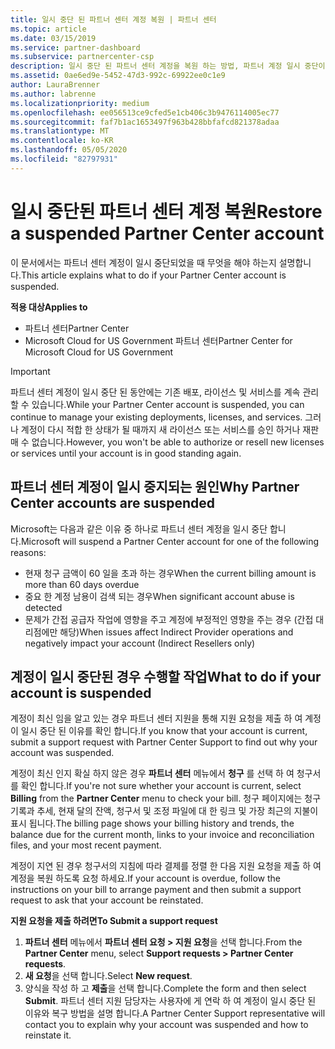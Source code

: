 ```yaml
---
title: 일시 중단 된 파트너 센터 계정 복원 | 파트너 센터
ms.topic: article
ms.date: 03/15/2019
ms.service: partner-dashboard
ms.subservice: partnercenter-csp
description: 일시 중단 된 파트너 센터 계정을 복원 하는 방법, 파트너 계정 일시 중단이 발생 하는 이유 및 일시 중단 하는 동안 계정을 사용 하는 방법을 알아봅니다.
ms.assetid: 0ae6ed9e-5452-47d3-992c-69922ee0c1e9
author: LauraBrenner
ms.author: labrenne
ms.localizationpriority: medium
ms.openlocfilehash: ee056513ce9cfed5e1cb406c3b9476114005ec77
ms.sourcegitcommit: faf7b1ac1653497f963b428bbfafcd821378adaa
ms.translationtype: MT
ms.contentlocale: ko-KR
ms.lasthandoff: 05/05/2020
ms.locfileid: "82797931"
---
```

# <a name="restore-a-suspended-partner-center-account"></a><span data-ttu-id="4263e-103">일시 중단된 파트너 센터 계정 복원</span><span class="sxs-lookup"><span data-stu-id="4263e-103">Restore a suspended Partner Center account</span></span>

<span data-ttu-id="4263e-104">이 문서에서는 파트너 센터 계정이 일시 중단되었을 때 무엇을 해야 하는지 설명합니다.</span><span class="sxs-lookup"><span data-stu-id="4263e-104">This article explains what to do if your Partner Center account is suspended.</span></span>

<span data-ttu-id="4263e-105">**적용 대상**</span><span class="sxs-lookup"><span data-stu-id="4263e-105">**Applies to**</span></span>

-  <span data-ttu-id="4263e-106">파트너 센터</span><span class="sxs-lookup"><span data-stu-id="4263e-106">Partner Center</span></span>
-  <span data-ttu-id="4263e-107">Microsoft Cloud for US Government 파트너 센터</span><span class="sxs-lookup"><span data-stu-id="4263e-107">Partner Center for Microsoft Cloud for US Government</span></span>


> [!IMPORTANT]  
> <span data-ttu-id="4263e-108">파트너 센터 계정이 일시 중단 된 동안에는 기존 배포, 라이선스 및 서비스를 계속 관리할 수 있습니다.</span><span class="sxs-lookup"><span data-stu-id="4263e-108">While your Partner Center account is suspended, you can continue to manage your existing deployments, licenses, and services.</span></span> <span data-ttu-id="4263e-109">그러나 계정이 다시 적합 한 상태가 될 때까지 새 라이선스 또는 서비스를 승인 하거나 재판매 수 없습니다.</span><span class="sxs-lookup"><span data-stu-id="4263e-109">However, you won't be able to authorize or resell new licenses or services until your account is in good standing again.</span></span>

## <a name="why-partner-center-accounts-are-suspended"></a><span data-ttu-id="4263e-110">파트너 센터 계정이 일시 중지되는 원인</span><span class="sxs-lookup"><span data-stu-id="4263e-110">Why Partner Center accounts are suspended</span></span>

<span data-ttu-id="4263e-111">Microsoft는 다음과 같은 이유 중 하나로 파트너 센터 계정을 일시 중단 합니다.</span><span class="sxs-lookup"><span data-stu-id="4263e-111">Microsoft will suspend a Partner Center account for one of the following reasons:</span></span>

- <span data-ttu-id="4263e-112">현재 청구 금액이 60 일을 초과 하는 경우</span><span class="sxs-lookup"><span data-stu-id="4263e-112">When the current billing amount is more than 60 days overdue</span></span> 
- <span data-ttu-id="4263e-113">중요 한 계정 남용이 검색 되는 경우</span><span class="sxs-lookup"><span data-stu-id="4263e-113">When significant account abuse is detected</span></span>
- <span data-ttu-id="4263e-114">문제가 간접 공급자 작업에 영향을 주고 계정에 부정적인 영향을 주는 경우 (간접 대리점에만 해당)</span><span class="sxs-lookup"><span data-stu-id="4263e-114">When issues affect Indirect Provider operations and negatively impact your account (Indirect Resellers only)</span></span>

## <a name="what-to-do-if-your-account-is-suspended"></a><span data-ttu-id="4263e-115">계정이 일시 중단된 경우 수행할 작업</span><span class="sxs-lookup"><span data-stu-id="4263e-115">What to do if your account is suspended</span></span>

<span data-ttu-id="4263e-116">계정이 최신 임을 알고 있는 경우 파트너 센터 지원을 통해 지원 요청을 제출 하 여 계정이 일시 중단 된 이유를 확인 합니다.</span><span class="sxs-lookup"><span data-stu-id="4263e-116">If you know that your account is current, submit a support request with Partner Center Support to find out why your account was suspended.</span></span> 

<span data-ttu-id="4263e-117">계정이 최신 인지 확실 하지 않은 경우 **파트너 센터** 메뉴에서 **청구** 를 선택 하 여 청구서를 확인 합니다.</span><span class="sxs-lookup"><span data-stu-id="4263e-117">If you're not sure whether your account is current, select **Billing** from the **Partner Center** menu to check your bill.</span></span> <span data-ttu-id="4263e-118">청구 페이지에는 청구 기록과 추세, 현재 달의 잔액, 청구서 및 조정 파일에 대 한 링크 및 가장 최근의 지불이 표시 됩니다.</span><span class="sxs-lookup"><span data-stu-id="4263e-118">The billing page shows your billing history and trends, the balance due for the current month, links to your invoice and reconciliation files, and your most recent payment.</span></span>

<span data-ttu-id="4263e-119">계정이 지연 된 경우 청구서의 지침에 따라 결제를 정렬 한 다음 지원 요청을 제출 하 여 계정을 복원 하도록 요청 하세요.</span><span class="sxs-lookup"><span data-stu-id="4263e-119">If your account is overdue, follow the instructions on your bill to arrange payment and then submit a support request to ask that your account be reinstated.</span></span> 

<span data-ttu-id="4263e-120">**지원 요청을 제출 하려면**</span><span class="sxs-lookup"><span data-stu-id="4263e-120">**To Submit a support request**</span></span>

1.  <span data-ttu-id="4263e-121">**파트너 센터** 메뉴에서 **파트너 센터 요청 > 지원 요청**을 선택 합니다.</span><span class="sxs-lookup"><span data-stu-id="4263e-121">From the **Partner Center** menu, select **Support requests > Partner Center requests**.</span></span>
2.  <span data-ttu-id="4263e-122">**새 요청**을 선택 합니다.</span><span class="sxs-lookup"><span data-stu-id="4263e-122">Select **New request**.</span></span> 
3.  <span data-ttu-id="4263e-123">양식을 작성 하 고 **제출**을 선택 합니다.</span><span class="sxs-lookup"><span data-stu-id="4263e-123">Complete the form and then select **Submit**.</span></span> <span data-ttu-id="4263e-124">파트너 센터 지원 담당자는 사용자에 게 연락 하 여 계정이 일시 중단 된 이유와 복구 방법을 설명 합니다.</span><span class="sxs-lookup"><span data-stu-id="4263e-124">A Partner Center Support representative will contact you to explain why your account was suspended and how to reinstate it.</span></span>



